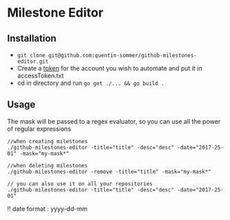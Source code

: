 # Milestone Editor

## Installation
* `git clone git@github.com:quentin-sommer/github-milestones-editor.git`
* Create a [token](https://github.com/settings/tokens) for the account you wish to automate and put it in accessToken.txt
* cd in directory and run `go get ./... && go build .`

## Usage

The mask will be passed to a regex evaluator, so you can use all the power of regular expressions

```
//when creating milestones
./github-milestones-editor -title="title" -desc="desc" -date="2017-25-01" -mask="my-mask*"

//when deleting milestones
./github-milestones-editor -remove -title="title" -mask="my-mask*"

// you can also use it on all your repositories
./github-milestones-editor -title="title" -desc="desc" -date="2017-25-01"
```
:bangbang: date format : yyyy-dd-mm
